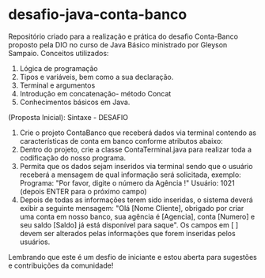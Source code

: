 # desafio-java-conta-banco
Repositório criado para a realização e prática do desafio Conta-Banco proposto pela DIO no curso de Java Básico ministrado por Gleyson Sampaio.
Conceitos utilizados: 
1. Lógica de programação
2. Tipos e variáveis, bem como a sua declaração.
3. Terminal e argumentos
4. Introdução em concatenação- método Concat
5. Conhecimentos básicos em Java.

(Proposta Inicial): Sintaxe - DESAFIO
1. Crie o projeto ContaBanco que receberá dados via terminal contendo as características de conta em banco conforme atributos abaixo:
2. Dentro do projeto, crie a classe ContaTerminal.java para realizar toda a codificação do nosso programa.
3. Permita que os dados sejam inseridos via terminal sendo que o usuário receberá a mensagem de qual informação será solicitada, exemplo:
Programa: "Por favor, digite o número da Agência !"
Usuário: 1021 (depois ENTER para o próximo campo)
4. Depois de todas as informações terem sido inseridas, o sistema deverá exibir a seguinte mensagem:
"Olá [Nome Cliente], obrigado por criar uma conta em nosso banco, sua agência é [Agencia], conta [Numero] e seu saldo [Saldo] já está disponível para saque".
Os campos em [ ] devem ser alterados pelas informações que forem inseridas pelos usuários.

Lembrando que este é um desfio de iniciante e estou aberta para sugestões e contribuições da comunidade!
